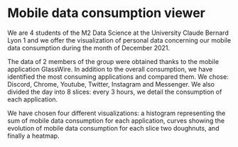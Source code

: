 # Mobile data consumption viewer

We are 4 students of the M2 Data Science at the University Claude Bernard Lyon 1 and we offer the visualization
of personal data concerning our mobile data consumption during the month of December 2021.

The data of 2 members of the group were obtained thanks to the mobile application GlassWire.
In addition to the overall consumption, we have identified the most consuming applications and compared them.
We chose: Discord, Chrome, Youtube, Twitter, Instagram and Messenger.
We also divided the day into 8 slices: every 3 hours, we detail the consumption of each application.

We have chosen four different visualizations: a histogram representing the sum of mobile data consumption for each application, curves showing the evolution of mobile data consumption for each slice
two doughnuts, and finally a heatmap.

